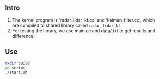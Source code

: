 ## Intro

1. The kernel program is 'radar_lidar_kf.cc' and 'kalman_filter.cc', which are compiled to shared library called `radar_lidar_kf`.
2. For testing the library, we use main.cc and data/.txt to get results and difference.

## Use

```sh
mkdir build
cd script
./start.sh
```
